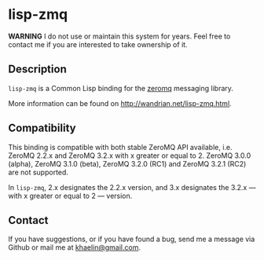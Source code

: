 # lisp-zmq

**WARNING** I do not use or maintain this system for years. Feel free to
contact me if you are interested to take ownership of it.

## Description

`lisp-zmq` is a Common Lisp binding for the [zeromq](http://zeromq.org)
messaging library.

More information can be found on <http://wandrian.net/lisp-zmq.html>.

## Compatibility

This binding is compatible with both stable ZeroMQ API available, i.e. ZeroMQ
2.2.x and ZeroMQ 3.2.x with x greater or equal to 2. ZeroMQ 3.0.0 (alpha),
ZeroMQ 3.1.0 (beta), ZeroMQ 3.2.0 (RC1) and ZeroMQ 3.2.1 (RC2) are not
supported.

In `lisp-zmq`, 2.x designates the 2.2.x version, and 3.x designates the 3.2.x
— with x greater or equal to 2 — version.

## Contact

If you have suggestions, or if you have found a bug, send me a message via Github
or mail me at <khaelin@gmail.com>.
